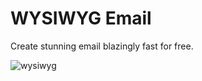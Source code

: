 # WYSIWYG Email

Create stunning email blazingly fast for free.

![wysiwyg](https://wysiwyg-email.vercel.app/thumbnail.png)
